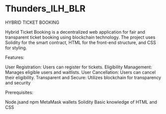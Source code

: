 # Thunders_ILH_BLR

HYBRID TICKET BOOKING

Hybrid Ticket Booking is a decentralized web application for fair and transparent ticket booking using blockchain technology. 
The project uses Solidity for the smart contract, HTML for the front-end structure, and CSS for styling.

Features:

User Registration: Users can register for tickets.
Eligibility Management: Manages eligible users and waitlists.
User Cancellation: Users can cancel their eligibility.
Transparent and Secure: Utilizes blockchain for transparency and security

Prerequisites:

Node.jsand npm
MetaMask wallets
Solidity
Basic knowledge of HTML and CSS


